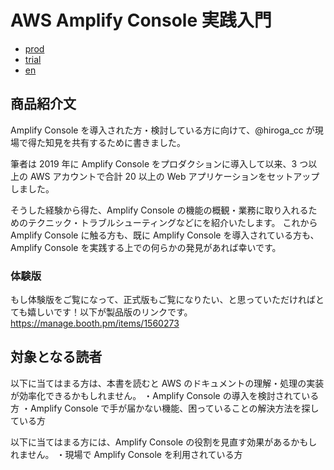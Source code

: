 # AWS Amplify Console 実践入門

- [prod](https://hiroga-techbookfest.s3-ap-northeast-1.amazonaws.com/812bd999-9d8f-4ffd-b463-19053fef9c60.pdf)
- [trial](https://hiroga-techbookfest.s3-ap-northeast-1.amazonaws.com/2d5cec97-3deb-402e-b60c-1be422bb2550.pdf)
- [en](https://hiroga-techbookfest.s3-ap-northeast-1.amazonaws.com/f0cc31d8-dd22-48e0-a689-13ec6bc8b443.pdf)

## 商品紹介文

Amplify Console を導入された方・検討している方に向けて、@hiroga_cc が現場で得た知見を共有するために書きました。

筆者は 2019 年に Amplify Console をプロダクションに導入して以来、3 つ以上の AWS アカウントで合計 20 以上の Web アプリケーションをセットアップしました。

そうした経験から得た、Amplify Console の機能の概観・業務に取り入れるためのテクニック・トラブルシューティングなどにを紹介いたします。
これから Amplify Console に触る方も、既に Amplify Console を導入されている方も、Amplify Console を実践する上での何らかの発見があれば幸いです。

### 体験版

もし体験版をご覧になって、正式版もご覧になりたい、と思っていただければとても嬉しいです！以下が製品版のリンクです。
https://manage.booth.pm/items/1560273

## 対象となる読者

以下に当てはまる方は、本書を読むと AWS のドキュメントの理解・処理の実装が効率化できるかもしれません。
・Amplify Console の導入を検討されている方
・Amplify Console で手が届かない機能、困っていることの解決方法を探している方

以下に当てはまる方には、Amplify Console の役割を見直す効果があるかもしれません。
・現場で Amplify Console を利用されている方
